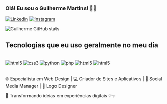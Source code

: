 ### Olá! Eu sou o Guilherme Martins! ✌🏼

[![Linkedin](https://img.shields.io/badge/LinkedIn-0077B5?style=for-the-badge&logo=linkedin&logoColor=white)](https://www.linkedin.com/in/guilherme-martins-7a206220a/)
[![Instagram](https://img.shields.io/badge/Instagram-E4405F?style=for-the-badge&logo=instagram&logoColor=white)](https://www.instagram.com/gmweb2021/)


![Guilherme GitHub stats](https://github-readme-stats.vercel.app/api?username=GuilhermeMartins77&show_icons=true&theme=dark)



## Tecnologias que eu uso geralmente no meu dia 

<div style="display: inline_block"><br/>
    <img align="center" alt="html5"src="https://img.shields.io/badge/HTML5-E34F26?style=for-the-badge&logo=html5&logoColor=white" />
    <img align="center" alt="css3"src="https://img.shields.io/badge/CSS3-1572B6?style=for-the-badge&logo=css3&logoColor=white" />
    <img align="center" alt="python"src="https://img.shields.io/badge/Python-14354C?style=for-the-badge&logo=python&logoColor=whitee" />
    <img align="center" alt="php"src="https://img.shields.io/badge/PHP-777BB4?style=for-the-badge&logo=php&logoColor=white" />
    <img align="center" alt="html5"src="https://img.shields.io/badge/React-20232A?style=for-the-badge&logo=react&logoColor=61DAFB" />
    <img align="center" alt="html5"src="https://img.shields.io/badge/React_Native-20232A?style=for-the-badge&logo=react&logoColor=61DAFB" />
</div><br/>

🌐 Especialista em Web Design | 💻 Criador de Sites e Aplicativos | 📱 Social Media Manager | 🎨 Logo Designer

🚀 Transformando ideias em experiências digitais 💡✨
